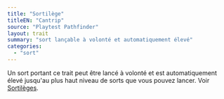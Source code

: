 ```yaml
---
title: "Sortilège"
titleEN: "Cantrip"
source: "Playtest Pathfinder"
layout: trait
summary: "sort lançable à volonté et automatiquement élevé" 
categories:
  - "sort"
---
```


Un sort portant ce trait peut être lancé à volonté et est automatiquement élevé jusqu'au plus haut niveau de sorts que vous pouvez lancer. Voir [Sortilèges](/ch8-sorts/types-de-sorts.html#sortilèges).
